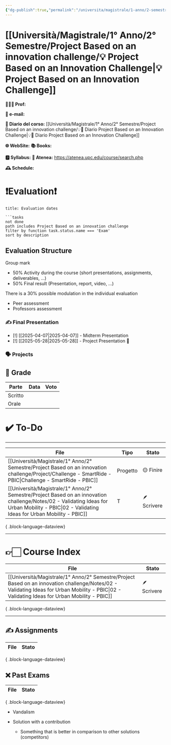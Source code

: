 ```yaml
---
{"dg-publish":true,"permalink":"/universita/magistrale/1-anno/2-semestre/project-based-on-an-innovation-challenge/project-based-on-an-innovation-challenge/","tags":["UNI"]}
---
```



# [[Università/Magistrale/1° Anno/2° Semestre/Project Based on an innovation challenge/💡 Project Based on an Innovation Challenge\|💡 Project Based on an Innovation Challenge]]


**🧑🏻‍🏫 Prof:** 

**📧 e-mail:** 

**📔 Diario del corso:** [[Università/Magistrale/1° Anno/2° Semestre/Project Based on an innovation challenge/💡📔 Diario Project Based on an Innovation Challenge\|💡📔 Diario Project Based on an Innovation Challenge]]

**🌐 WebSite:** 
**📚 Books:** 

**🅿️ Syllabus:**
**🔑 Atenea:** https://atenea.upc.edu/course/search.php

**🕰 Schedule:**


# ❗️Evaluation❗️

```ad-attention
title: Evaluation dates

```tasks
not done
path includes Project Based on an innovation challenge
filter by function task.status.name === 'Exam'
sort by description

```

## Evaluation Structure

Group mark
- 50% Activity during the course (short presentations, assignments, deliverables, ...)
- 50% Final result (Presentation, report, video, ...)

There is a 30% possible modulation in the individual evaluation
- Peer assessment
- Professors assessment


### ✍️ Final Presentation

- [!] [[2025-04-07\|2025-04-07]] - Midterm Presentation
- [!] [[2025-05-28\|2025-05-28]] - Project Presentation 🔼 


### 🗣 Projects 



## 💯 Grade

| Parte       | Data           | Voto |
| ----------- | -------------- | ---- |
| Scritto |  |  |
| Orale       |  |     |


# ✔️ To-Do


___
| File                                                                                                                                                                                             | Tipo     | Stato       |
| ------------------------------------------------------------------------------------------------------------------------------------------------------------------------------------------------ | -------- | ----------- |
| [[Università/Magistrale/1° Anno/2° Semestre/Project Based on an innovation challenge/Project/Challenge - SmartRide - PBIC\|Challenge - SmartRide - PBIC]]                                     | Progetto | 🟡 Finire   |
| [[Università/Magistrale/1° Anno/2° Semestre/Project Based on an innovation challenge/Notes/02 - Validating Ideas for Urban Mobility - PBIC\|02 - Validating Ideas for Urban Mobility - PBIC]] | T        | 🪶 Scrivere |

{ .block-language-dataview}


___

# 👉🏻 Course Index


| File                                                                                                                                                                                             | Stato       |
| ------------------------------------------------------------------------------------------------------------------------------------------------------------------------------------------------ | ----------- |
| [[Università/Magistrale/1° Anno/2° Semestre/Project Based on an innovation challenge/Notes/02 - Validating Ideas for Urban Mobility - PBIC\|02 - Validating Ideas for Urban Mobility - PBIC]] | 🪶 Scrivere |

{ .block-language-dataview}


___



## ✍️ Assignments

| File | Stato |
| ---- | ----- |

{ .block-language-dataview}

## ❌ Past Exams

| File | Stato |
| ---- | ----- |

{ .block-language-dataview}




- Vandalism

- Solution with a contribution
	- Something that is better in comparison to other solutions (competitors)

